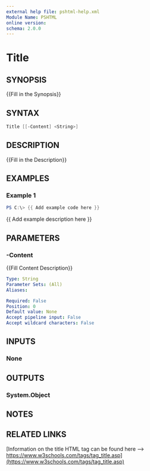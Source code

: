 ```yaml
---
external help file: pshtml-help.xml
Module Name: PSHTML
online version:
schema: 2.0.0
---
```


# Title

## SYNOPSIS
{{Fill in the Synopsis}}

## SYNTAX

``` powershell
Title [[-Content] <String>]
```

## DESCRIPTION
{{Fill in the Description}}

## EXAMPLES

### Example 1
```powershell
PS C:\> {{ Add example code here }}
```

{{ Add example description here }}

## PARAMETERS

### -Content
{{Fill Content Description}}

```yaml
Type: String
Parameter Sets: (All)
Aliases:

Required: False
Position: 0
Default value: None
Accept pipeline input: False
Accept wildcard characters: False
```

## INPUTS

### None

## OUTPUTS

### System.Object
## NOTES

## RELATED LINKS

[Information on the title HTML tag can be found here --> https://www.w3schools.com/tags/tag_title.asp](https://www.w3schools.com/tags/tag_title.asp)